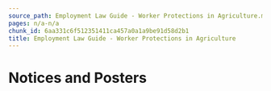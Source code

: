 ```yaml
---
source_path: Employment Law Guide - Worker Protections in Agriculture.md
pages: n/a-n/a
chunk_id: 6aa331c6f512351411ca457a0a1a9be91d58d2b1
title: Employment Law Guide - Worker Protections in Agriculture
---
```

# Notices and Posters
